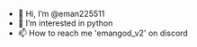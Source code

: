 - 👋 Hi, I’m @eman225511
- 👀 I’m interested in python
- 📫 How to reach me 'emangod_v2' on discord

<!---
eman225511/eman225511 is a ✨ special ✨ repository because its `README.md` (this file) appears on your GitHub profile.
You can click the Preview link to take a look at your changes.
--->
